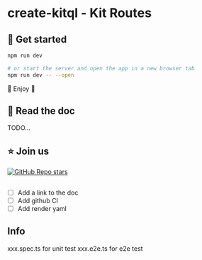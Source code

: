 # create-kitql - Kit Routes

## 🚀 Get started

```bash
npm run dev

# or start the server and open the app in a new browser tab
npm run dev -- --open
```

🎉 Enjoy 🎉

##  📖 Read the doc

TODO...

<!-- DATABASE_URL -->


##  ⭐️ Join us

[![GitHub Repo stars](https://img.shields.io/github/stars/jycouet/kitql?logo=github&label=KitQL&color=#4ACC31)](https://github.com/jycouet/kitql)

##
- [ ] Add a link to the doc
- [ ] Add github CI
- [ ] Add render yaml

## Info
xxx.spec.ts for unit test
xxx.e2e.ts for e2e test
